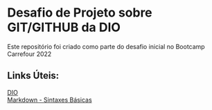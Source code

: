 # Desafio de Projeto sobre GIT/GITHUB da DIO  

Este repositório foi criado como parte do desafio inicial no Bootcamp Carrefour 2022

## Links Úteis:
[DIO](https://www.dio.me/)  
[Markdown - Sintaxes Básicas](https://www.markdownguide.org/basic-syntax/)
